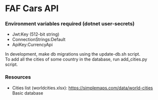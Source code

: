 # FAF Cars API

### Environment variables required (dotnet user-secrets)
- Jwt:Key (512-bit string)
- ConnectionStrings:Default
- ApiKey:CurrencyApi

In development, make db migrations using the update-db.sh script. \
To add all the cities of some country in the database, run add_cities.py script.


### Resources
- Cities list (worldcities.xlsx): https://simplemaps.com/data/world-cities Basic database
